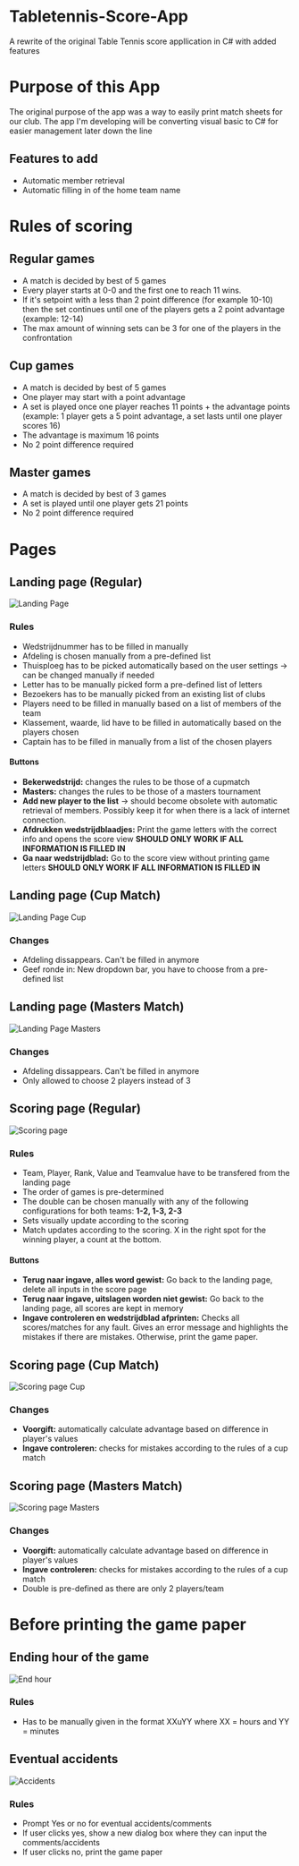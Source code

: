 # Tabletennis-Score-App
A rewrite of the original Table Tennis score appllication in C# with added features


# Purpose of this App
The original purpose of the app was a way to easily print match sheets for our club.
The app I'm developing will be converting visual basic to C# for easier management later down the line

## Features to add
- Automatic member retrieval
- Automatic filling in of the home team name

# Rules of scoring
## Regular games
- A match is decided by best of 5 games
- Every player starts at 0-0 and the first one to reach 11 wins.
- If it's setpoint with a less than 2 point difference (for example 10-10) then the set continues until one of the players gets a 2 point advantage (example: 12-14)
- The max amount of winning sets can be 3 for one of the players in the confrontation

## Cup games
- A match is decided by best of 5 games
- One player may start with a point advantage
- A set is played once one player reaches 11 points + the advantage points (example: 1 player gets a 5 point advantage, a set lasts until one player scores 16)
- The advantage is maximum 16 points
- No 2 point difference required

## Master games
- A match is decided by best of 3 games
- A set is played until one player gets 21 points
- No 2 point difference required

# Pages

## Landing page (Regular)
![Landing Page](/Layout/FirstPanel.png)

### Rules
- Wedstrijdnummer has to be filled in manually
- Afdeling is chosen manually from a pre-defined list
- Thuisploeg has to be picked automatically based on the user settings -> can be changed manually if needed
- Letter has to be manually picked form a pre-defined list of letters
- Bezoekers has to be manually picked from an existing list of clubs
- Players need to be filled in manually based on a list of members of the team
- Klassement, waarde, lid have to be filled in automatically based on the players chosen
- Captain has to be filled in manually from a list of the chosen players

#### Buttons
- **Bekerwedstrijd:** changes the rules to be those of a cupmatch
- **Masters:** changes the rules to be those of a masters tournament
- **Add new player to the list** -> should become obsolete with automatic retrieval of members.  Possibly keep it for when there is a lack of internet connection.
- **Afdrukken wedstrijdblaadjes:** Print the game letters with the correct info and opens the score view **SHOULD ONLY WORK IF ALL INFORMATION IS FILLED IN**
- **Ga naar wedstrijdblad:** Go to the score view without printing game letters **SHOULD ONLY WORK IF ALL INFORMATION IS FILLED IN**

## Landing page (Cup Match)
![Landing Page Cup](/Layout/FirstPanelCup.PNG)
  
### Changes
- Afdeling dissappears. Can't be filled in anymore
- Geef ronde in: New dropdown bar, you have to choose from a pre-defined list

## Landing page (Masters Match)
![Landing Page Masters](/Layout/FirstPanelMasters.PNG)

### Changes
- Afdeling dissappears. Can't be filled in anymore
- Only allowed to choose 2 players instead of 3

## Scoring page (Regular)
![Scoring page](/Layout/ScorePanel.PNG)

### Rules
- Team, Player, Rank, Value and Teamvalue have to be transfered from the landing page
- The order of games is pre-determined
- The double can be chosen manually with any of the following configurations for both teams: **1-2, 1-3, 2-3**
- Sets visually update according to the scoring
- Match updates according to the scoring. X in the right spot for the winning player, a count at the bottom.

#### Buttons
- **Terug naar ingave, alles word gewist:** Go back to the landing page, delete all inputs in the score page
- **Terug naar ingave, uitslagen worden niet gewist:** Go back to the landing page, all scores are kept in memory
- **Ingave controleren en wedstrijdblad afprinten:** Checks all scores/matches for any fault. Gives an error message and highlights the mistakes if there are mistakes. Otherwise, print the game paper.

## Scoring page (Cup Match)
![Scoring page Cup](/Layout/ScorePanelCup.PNG)

### Changes
- **Voorgift:** automatically calculate advantage based on difference in player's values
- **Ingave controleren:** checks for mistakes according to the rules of a cup match

## Scoring page (Masters Match)
![Scoring page Masters](/Layout/ScorePanelMasters.PNG)

### Changes
- **Voorgift:** automatically calculate advantage based on difference in player's values
- **Ingave controleren:** checks for mistakes according to the rules of a cup match
- Double is pre-defined as there are only 2 players/team

# Before printing the game paper

## Ending hour of the game
![End hour](/Layout/HourEnd.PNG)

### Rules
- Has to be manually given in the format XXuYY where XX = hours and YY = minutes

## Eventual accidents
![Accidents](/Layout/Accidents.PNG)

### Rules
- Prompt Yes or no for eventual accidents/comments
- If user clicks yes, show a new dialog box where they can input the comments/accidents
- If user clicks no, print the game paper
